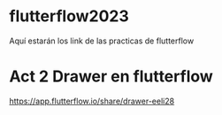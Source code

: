 # flutterflow2023
Aquí estarán los link de las practicas de flutterflow

# Act 2 Drawer en flutterflow
https://app.flutterflow.io/share/drawer-eeli28
